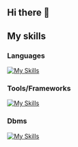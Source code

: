 ## Hi there 👋

## My skills

### Languages

[![My Skills](https://skillicons.dev/icons?i=go,php,java,python,c&theme=dark)](https://skillicons.dev)

### Tools/Frameworks

[![My Skills](https://skillicons.dev/icons?i=django,laravel,spring&theme=dark)](https://skillicons.dev)

### Dbms

[![My Skills](https://skillicons.dev/icons?i=mysql,postgres&theme=dark)](https://skillicons.dev)

<!--
**NeichS/NeichS** is a ✨ _special_ ✨ repository because its `README.md` (this file) appears on your GitHub profile.

Here are some ideas to get you started:

- 🔭 I’m currently working on ...
- 🌱 I’m currently learning ...
- 👯 I’m looking to collaborate on ...
- 🤔 I’m looking for help with ...
- 💬 Ask me about ...
- 📫 How to reach me: ...
- 😄 Pronouns: ...
- ⚡ Fun fact: ...
-->
